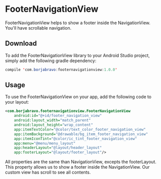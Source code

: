 # FooterNavigationView

FooterNavigationView helps to show a footer inside the NavigationView. You'll have scrollable navigation.

## Download
To add the FooterNavigationView library to your Android Studio project, simply add the following gradle dependency:
```java
compile 'com.borjabravo:footernavigationview:1.0.0'
```

## Usage

To use the FooterNavigationView on your app, add the following code to your layout:

```xml
<com.borjabravo.footernavigationview.FooterNavigationView
    android:id="@+id/footer_navigation_view"
    android:layout_width="match_parent"
    android:layout_height="wrap_content"
    app:itemTextColor="@color/text_color_footer_navigation_view"
    app:itemBackground="@drawable/bg_item_footer_navigation_view"
    app:itemIconTint="@color/ic_tint_footer_navigation_view"
    app:menu="@menu/menu_layout"
    app:headerLayout="@layout/header_layout"
    app:footerLayout="@layout/footer_layout"/>
```
All properties are the same than NavigationView, excepts the footerLayout. This property allows us to show a footer inside the NavigationView. Our custom view has scroll to see all contents.
